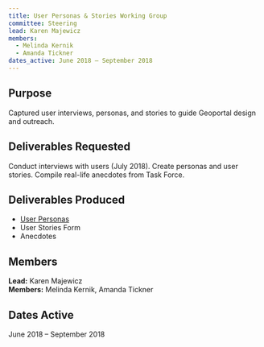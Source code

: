 ```yaml
---
title: User Personas & Stories Working Group
committee: Steering
lead: Karen Majewicz
members:
  - Melinda Kernik
  - Amanda Tickner
dates_active: June 2018 – September 2018
---
```


## Purpose

Captured user interviews, personas, and stories to guide Geoportal design and outreach.

## Deliverables Requested

Conduct interviews with users (July 2018). Create personas and user stories. Compile real-life anecdotes from Task Force.

## Deliverables Produced

- [User Personas](/library/user-personas/)
- User Stories Form
- Anecdotes

## Members
**Lead:** Karen Majewicz  
**Members:** Melinda Kernik, Amanda Tickner

## Dates Active
June 2018 – September 2018
